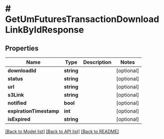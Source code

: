 # # GetUmFuturesTransactionDownloadLinkByIdResponse

## Properties

Name | Type | Description | Notes
------------ | ------------- | ------------- | -------------
**downloadId** | **string** |  | [optional]
**status** | **string** |  | [optional]
**url** | **string** |  | [optional]
**s3Link** | **string** |  | [optional]
**notified** | **bool** |  | [optional]
**expirationTimestamp** | **int** |  | [optional]
**isExpired** | **string** |  | [optional]

[[Back to Model list]](../../README.md#models) [[Back to API list]](../../README.md#endpoints) [[Back to README]](../../README.md)
